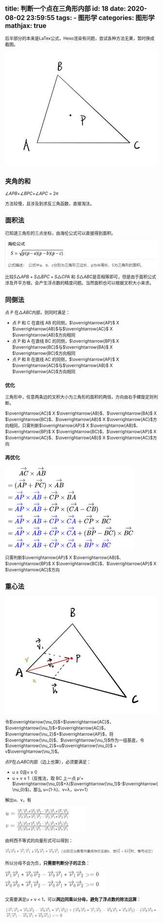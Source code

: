 title: 判断一个点在三角形内部
id: 18
date: 2020-08-02 23:59:55
tags:
    - 图形学
categories: 图形学
mathjax: true
---

后半部分的本来是LaTex公式，Hexo渲染有问题，尝试各种方法无果，暂时换成截图。

<!-- more -->

![1.jpeg](/img/graphic/1.jpeg)

## 夹角的和

$\angle{APB}$+$\angle{BPC}$+$\angle{APC}$ = $2\pi$

方法较慢，且涉及到求反三角函数，直接淘汰。

## 面积法

已知道三角形的三点坐标，由海伦公式可以直接得到面积。

![4.png](/img/graphic/4.png)

比较$S\triangle{APB} + S\triangle{BPC} + S\triangle{CPA}$ 和 $S\triangle{ABC}$是否相等即可，但是由于面积公式涉及开平方根，会产生浮点数的精度问题。当然面积也可以根据叉积大小来求。

## 同侧法

点 P 在$\triangle{ABC}$内部，则同时满足：

- 点 P 和 C 在直线 AB 的同侧，$\overrightarrow{AP}$ X $\overrightarrow{AB}$与$\overrightarrow{AC}$ X $\overrightarrow{AB}$方向相同
- 点 P 和 A 在直线 BC 的同侧，$\overrightarrow{BP}$ X $\overrightarrow{BC}$与$\overrightarrow{BA}$ X $\overrightarrow{BC}$方向相同
- 点 P 和 B 在直线 AC 的同侧，$\overrightarrow{AP}$ X $\overrightarrow{AC}$与$\overrightarrow{AB}$ X $\overrightarrow{AC}$方向相同

### 优化

三角形中，任意两条边的叉积大小为三角形的面积的两倍，方向由右手螺旋定则判断。

$\overrightarrow{AC}$ X $\overrightarrow{AB}$、$\overrightarrow{BA}$ X $\overrightarrow{BC}$、$\overrightarrow{AB}$ X $\overrightarrow{AC}$方向相同，只需判断$\overrightarrow{AP}$ X $\overrightarrow{AB}$、$\overrightarrow{BP}$ X $\overrightarrow{BC}$、$\overrightarrow{AP}$ X $\overrightarrow{AC}$、$\overrightarrow{AB}$ X $\overrightarrow{AC}$方向

### 再优化

![3.png](/img/graphic/3.png)

只需判断$\overrightarrow{AP}$ X $\overrightarrow{AB}$、$\overrightarrow{BP}$ X $\overrightarrow{BC}$、$\overrightarrow{AP}$ X $\overrightarrow{AC}$方向

## 重心法

![2.jpeg](/img/graphic/2.jpeg)

令$\overrightarrow{\nu_0}$=$\overrightarrow{AC}$，$\overrightarrow{\nu_1}$=$\overrightarrow{AC}$，$\overrightarrow{\nu_2}$=$\overrightarrow{AP}$，将$\overrightarrow{\nu_0}$、$\overrightarrow{\nu_1}$作为一组基底，令$\overrightarrow{\nu_2}$=u$\overrightarrow{\nu_0}$ + v$\overrightarrow{\nu_1}$。

点P在$\triangle{ABC}$内部（边上也算），必须要满足：

- u ≥ 0且v ≥ 0
- u + v ≤ 1（反推法，取 BC 上一点 p'= $\overrightarrow{\nu_0}$+λ($\overrightarrow{\nu_1}$-$\overrightarrow{\nu_0}$)，那么 u=(1-λ)、v=λ，u+v=1）

解出u、v，有

![5.png](/img/graphic/5.png)

由柯西不等式的向量形式可以得到：

![6.png](/img/graphic/6.png)

所以分母不会为负，**只需要判断分子的正负**：

![7.png](/img/graphic/7.png)

又需要满足u + v < 1，可以**两边同乘以分母，避免了浮点数的除法运算**：

![8.png](/img/graphic/8.png)